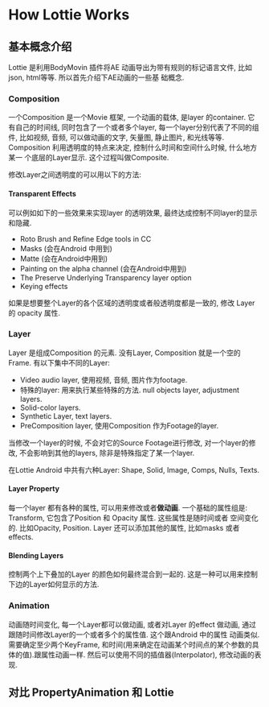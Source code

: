 # How Lottie Works

## 基本概念介绍
Lottie 是利用BodyMovin 插件将AE 动画导出为带有规则的标记语言文件, 比如json, html等等. 所以首先介绍下AE动画的一些基
础概念.

### Composition

一个Composition 是一个Movie 框架, 一个动画的载体, 是layer 的container. 它有自己的时间线, 同时包含了一个或者多个layer, 每一个layer分别代表了不同的组件,
比如视频, 音频, 可以做动画的文字, 矢量图, 静止图片, 和光线等等. Composition 利用透明度的特点来决定, 控制什么时间和空间什么时候, 什么地方某一
个底层的Layer显示. 这个过程叫做Composite.

修改Layer之间透明度的可以用以下的方法:

#### Transparent Effects
可以例如如下的一些效果来实现layer 的透明效果, 最终达成控制不同layer的显示和隐藏.
* Roto Brush and Refine Edge tools in CC
* Masks (会在Android 中用到)
* Matte (会在Android中用到)
* Painting on the alpha channel (会在Android中用到)
* The Preserve Underlying Transparency layer option
* Keying effects

如果是想要整个Layer的各个区域的透明度或者般透明度都是一致的, 修改 Layer的 opacity 属性.

### Layer
Layer 是组成Composition 的元素. 没有Layer, Composition 就是一个空的Frame. 有以下集中不同的Layer:
* Video audio layer, 使用视频, 音频, 图片作为footage.
* 特殊的layer: 用来执行某些特殊的方法. null objects layer, adjustment layers.
* Solid-color layers.
* Synthetic Layer, text layers.
* PreComposition layer, 使用Composition 作为Footage的layer.

当修改一个layer的时候, 不会对它的Source Footage进行修改, 对一个layer的修改, 不会影响到其他的layers, 除非是特殊指定了某一个layer.

在Lottie Android 中共有六种Layer:  Shape, Solid, Image, Comps, Nulls, Texts.

#### Layer Property
每一个layer 都有各种的属性, 可以用来修改或者**做动画**. 一个基础的属性组是: Transform, 它包含了Position 和 Opacity 属性. 这些属性是随时间或者
空间变化的. 比如Opacity, Position. Layer 还可以添加其他的属性, 比如masks 或者 effects.

#### Blending Layers
控制两个上下叠加的Layer 的颜色如何最终混合到一起的. 这是一种可以用来控制下边的Layer如何显示的方法.

### Animation
动画随时间变化, 每一个Layer都可以做动画, 或者对Layer 的effect 做动画, 通过跟随时间修改Layer的一个或者多个的属性值. 这个跟Android 中的属性
动画类似.需要确定至少两个KeyFrame, 和时间(用来确定在动画某个时间点的某个参数的具体的值).跟属性动画一样. 然后可以使用不同的插值器(Interpolator),
修改动画的表现.

## 对比 PropertyAnimation 和 Lottie

























